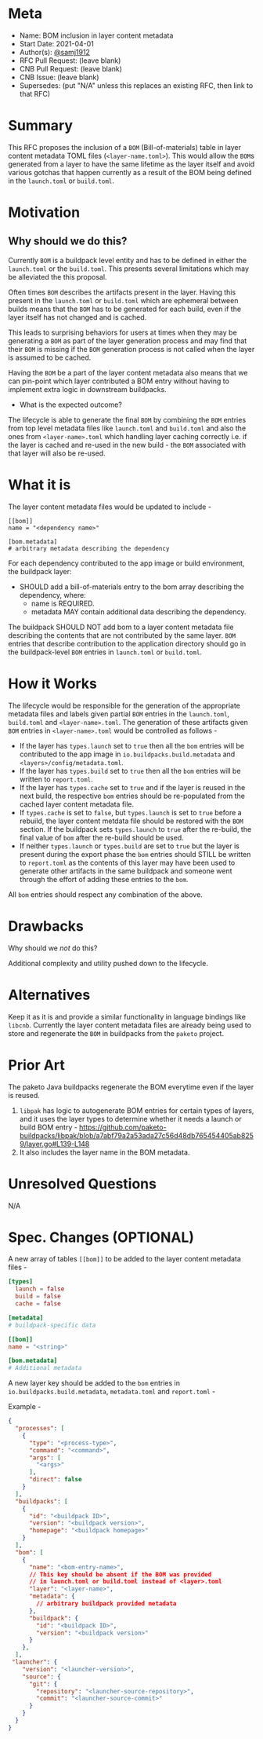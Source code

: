 # Meta
[meta]: #meta
- Name: BOM inclusion in layer content metadata
- Start Date: 2021-04-01
- Author(s): [@samj1912](https://github.com/samj1912)
- RFC Pull Request: (leave blank)
- CNB Pull Request: (leave blank)
- CNB Issue: (leave blank)
- Supersedes: (put "N/A" unless this replaces an existing RFC, then link to that RFC)

# Summary
[summary]: #summary

This RFC proposes the inclusion of a `BOM` (Bill-of-materials) table in layer content metadata TOML files (`<layer-name.toml>`). This would allow the `BOM`s generated from a layer to have the same lifetime as the layer itself and avoid various gotchas that happen currently as a result of the BOM being defined in the `launch.toml` or `build.toml`.

# Motivation
[motivation]: #motivation

## Why should we do this?

Currently `BOM` is a buildpack level entity and has to be defined in either the `launch.toml` or the `build.toml`. This presents several limitations which may be alleviated the this proposal.

Often times `BOM` describes the artifacts present in the layer. Having this present in the `launch.toml` or `build.toml` which are ephemeral between builds means that the `BOM` has to be generated for each build, even if the layer itself has not changed and is cached. 

This leads to surprising behaviors for users at times when they may be generating a `BOM` as part of the layer generation process and may find that their `BOM` is missing if the `BOM` generation process is not called when the layer is assumed to be cached.

Having the `BOM` be a part of the layer content metadata also means that we can pin-point which layer contributed a BOM entry without having to implement extra logic in downstream buildpacks.

- What is the expected outcome?

The lifecycle is able to generate the final `BOM` by combining the `BOM` entries from top level metadata files like `launch.toml` and `build.toml` and also the ones from `<layer-name>.toml` which handling layer caching correctly i.e. if the layer is cached and re-used in the new build - the `BOM` associated with that layer will also be re-used.

# What it is
[what-it-is]: #what-it-is

The layer content metadata files would be updated to include - 

```
[[bom]]
name = "<dependency name>"

[bom.metadata]
# arbitrary metadata describing the dependency
```

For each dependency contributed to the app image or build environment, the buildpack layer:

- SHOULD add a bill-of-materials entry to the bom array describing the dependency, where:
  - name is REQUIRED.
  - metadata MAY contain additional data describing the dependency.
  
The buildpack SHOULD NOT add bom to a layer content metadata file describing the contents that are not contributed by the same layer. `BOM` entries that describe contribution to the application directory should go in the buildpack-level `BOM` entries in `launch.toml` or `build.toml`.

# How it Works
[how-it-works]: #how-it-works

The lifecycle would be responsible for the generation of the appropriate metadata files and labels given partial `BOM` entries in the `launch.toml`, `build.toml` and `<layer-name>.toml`. The generation of these artifacts given `BOM` entries in `<layer-name>.toml` would be controlled as follows - 

- If the layer has `types.launch` set to `true` then all the `bom` entries will be contributed to the app image in `io.buildpacks.build.metadata` and `<layers>/config/metadata.toml`.
- If the layer has `types.build` set to `true` then all the `bom` entries will be written to `report.toml`.
- If the layer has `types.cache` set to `true` and if the layer is reused in the next build, the respective `bom` entries should be re-populated from the cached layer content metadata file.
- If `types.cache` is set to `false`, but `types.launch` is set to `true` before a rebuild, the layer content metdata file should be restored with the `BOM` section. If the buildpack sets `types.launch` to `true` after the re-build, the final value of `bom` after the re-build should be used.
- If neither `types.launch` or `types.build` are set to `true` but the layer is present during the export phase the `bom` entries should STILL be written to `report.toml` as the contents of this layer may have been used to generate other artifacts in the same buildpack and someone went through the effort of adding these entries to the `bom`. 

All `bom` entries should respect any combination of the above.

# Drawbacks
[drawbacks]: #drawbacks

Why should we *not* do this?

Additional complexity and utility pushed down to the lifecycle.

# Alternatives
[alternatives]: #alternatives

Keep it as it is and provide a similar functionality in language bindings like `libcnb`. Currently the layer content metadata files are already being used to store and regenerate the `BOM` in buildpacks from the `paketo` project.

# Prior Art
[prior-art]: #prior-art

The paketo Java buildpacks regenerate the BOM everytime even if the layer is reused.


1. `libpak`  has logic to autogenerate BOM entries for certain types of layers, and it uses the layer types to determine whether it needs a launch or build BOM entry - https://github.com/paketo-buildpacks/libpak/blob/a7abf79a2a53ada27c56d48db765454405ab8259/layer.go#L139-L148
2. It also includes the layer name in the BOM metadata.

# Unresolved Questions
[unresolved-questions]: #unresolved-questions

N/A

# Spec. Changes (OPTIONAL)
[spec-changes]: #spec-changes

A new array of tables `[[bom]]` to be added to the layer content metadata files  - 

```toml
[types]
  launch = false
  build = false
  cache = false

[metadata]
# buildpack-specific data

[[bom]]
name = "<string>"

[bom.metadata]
# Additional metadata
```

A new layer key should be added to the `bom` entries in `io.buildpacks.build.metadata`, `metadata.toml` and `report.toml` -

Example - 

```json
{
  "processes": [
    {
      "type": "<process-type>",
      "command": "<command>",
      "args": [
        "<args>"
      ],
      "direct": false
    }
  ],
  "buildpacks": [
    {
      "id": "<buildpack ID>",
      "version": "<buildpack version>",
      "homepage": "<buildpack homepage>"
    }
  ],
  "bom": [
    {
      "name": "<bom-entry-name>",
      // This key should be absent if the BOM was provided
      // in launch.toml or build.toml instead of <layer>.toml
      "layer": "<layer-name>",
      "metadata": {
        // arbitrary buildpack provided metadata
      },
      "buildpack": {
        "id": "<buildpack ID>",
        "version": "<buildpack version>"
      }
    },
  ],
 "launcher": {
    "version": "<launcher-version>",
    "source": {
      "git": {
        "repository": "<launcher-source-repository>",
        "commit": "<launcher-source-commit>"
      }
    }
  }
}
```